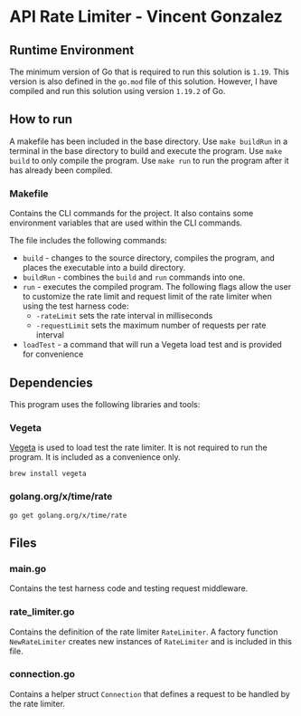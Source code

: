 # API Rate Limiter - Vincent Gonzalez

## Runtime Environment
The minimum version of Go that is required to run this solution is `1.19`. This version is also defined in the `go.mod` file of this solution. However, I have compiled and run this solution using version `1.19.2` of Go.

## How to run
A makefile has been included in the base directory. Use `make buildRun` in a terminal in the base directory to build and execute the program. Use `make build` to only compile the program. Use `make run` to run the program after it has already been compiled.

### Makefile
Contains the CLI commands for the project. It also contains some environment variables that are used within the CLI commands.

The file includes the following commands:
- `build` - changes to the source directory, compiles the program, and places the executable into a build directory.
- `buildRun` - combines the `build` and `run` commands into one.
- `run` - executes the compiled program. The following flags allow the user to customize the rate limit and request limit of the rate limiter when using the test harness code:
    - `-rateLimit` sets the rate interval in milliseconds
    - `-requestLimit` sets the maximum number of requests per rate interval
- `loadTest` - a command that will run a Vegeta load test and is provided for convenience

## Dependencies
This program uses the following libraries and tools:
### Vegeta
[Vegeta](https://github.com/tsenart/vegeta) is used to load test the rate limiter. It is not required to run the program. It is included as a convenience only.
```
brew install vegeta
```
### golang.org/x/time/rate
```
go get golang.org/x/time/rate
```

## Files
### main.go
Contains the test harness code and testing request middleware.
### rate_limiter.go
Contains the definition of the rate limiter `RateLimiter`. A factory function `NewRateLimiter` creates new instances of `RateLimiter` and is included in this file.
### connection.go
Contains a helper struct `Connection` that defines a request to be handled by the rate limiter.
